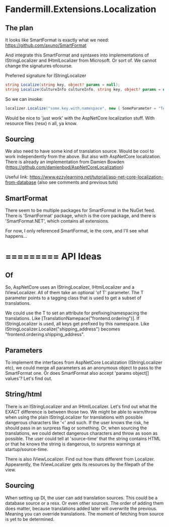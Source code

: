 # Fandermill.Extensions.Localization

The plan
--------

It looks like SmartFormat is exactly what we need:
https://github.com/axuno/SmartFormat

And integrate this SmartFormat and syntaxes into implementations of IStringLocalizer and IHtmlLocalizer from Microsoft. Or sort of.
We cannot change the signatures ofcourse.

Preferred signature for IStringLocalizer

```csharp
string Localize(string key, object? params = null);
string Localize(CultureInfo cultureInfo, string key, object? params = null);
```

So we can invoke:
```csharp
localizer.Localize("some.key.with.namespace", new { SomeParameter = "Text" });
```

Would be nice to 'just work' with the AspNetCore localization stuff. With resource files (resx) n all, ya know.

Sourcing
--------
We also need to have some kind of translation source. Would be cool to work independently from the above. But also with AspNetCore localization. There is already an implementation from Damien Bowden (https://github.com/damienbod/AspNetCoreLocalization)


Useful link: https://www.ezzylearning.net/tutorial/asp-net-core-localization-from-database
(also see comments and previous tuts)




SmartFormat
-----------
There seem to be multiple packages for SmartFormat in the NuGet feed.
There is 'SmartFormat' package, which is the core package,
and there is 'SmartFormat.NET', which contains all extensions.

For now, I only referenced SmartFormat, ie the core, and I'll see what happens...




=========
API Ideas
=========


Of <T>
------
So, AspNetCore uses an IStringLocalizer, IHtmlLocalizer and a IViewLocalizer.
All of them take an optional 'of T' parameter.
The T parameter points to a tagging class that is used to get a subset of translations.

We could use the T to set an attribute for prefixing/namespacing the translations. 
Like [TranslationNamepace("frontend.ordering")]. If IStringLocalizer<T> is used, all
keys get prefixed by this namespace. Like IStringLocalizer<T>.Localize("shipping_address")
becomes "frontend.ordering.shipping_address".


Parameters
----------
To implement the interfaces from AspNetCore Localization (IStringLocalizer etc), we could
merge all parameters as an anonymous object to pass to the SmartFormat one. Or does SmartFormat
also accept 'params object[] values'? Let's find out.


String/html
-----------
There is an IStringLocalizer and an IHtmlLocalizer. Let's find out what the EXACT difference
is between those two.
We might be able to warn/throw when using the plain IStringLocalizer for translations with
possible dangerous characters like '<' and such. If the user knows the risk, he should pass
in an surpress flag or something.
Or, when sourcing the translations, we could detect dangerous characters and throw as soon
as possible. The user could tell at 'source-time' that the string contains HTML or that he
knows the string is dangerous, to surpress warnings at startup/source-time.

There is also IViewLocalizer. Find out how thats different from Localizer<TViewModel>.
Appearently, the IViewLocalizer gets its resources by the filepath of the view.


Sourcing
--------
When setting up DI, the user can add translation sources. This could be a database source
or a resx. Or even other sources.
The order of adding them does matter, because translations added later will overwrite the
previous. Meaning you can override translations.
The moment of fetching from source is yet to be determined.
